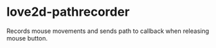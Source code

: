 love2d-pathrecorder
===================

Records mouse movements and sends path to callback when releasing mouse button.